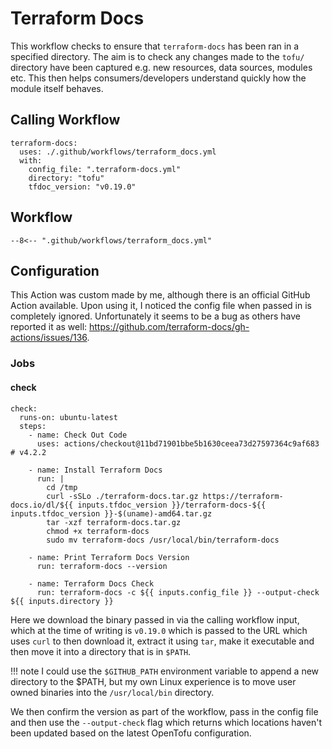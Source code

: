 # Terraform Docs

This workflow checks to ensure that `terraform-docs` has been ran in a specified directory. The aim is to check any changes made to the `tofu/` directory have been captured e.g. new resources, data sources, modules etc. This then helps consumers/developers understand quickly how the module itself behaves.

## Calling Workflow

``` { .yaml title=".github/workflows/pr.yml" linenums="49" } 
terraform-docs:
  uses: ./.github/workflows/terraform_docs.yml
  with:
    config_file: ".terraform-docs.yml"
    directory: "tofu"
    tfdoc_version: "v0.19.0"
```

## Workflow

``` { .yaml title=".github/workflows/terraform_docs.yml" linenums="1" } 
--8<-- ".github/workflows/terraform_docs.yml"
```

## Configuration

This Action was custom made by me, although there is an official GitHub Action available. Upon using it, I noticed the config file when passed in is completely ignored. Unfortunately it seems to be a bug as others have reported it as well: <https://github.com/terraform-docs/gh-actions/issues/136>.

### Jobs

#### check

``` { .yaml title=".github/workflows/pr.yml" linenums="22" } 
check:
  runs-on: ubuntu-latest
  steps:
    - name: Check Out Code
      uses: actions/checkout@11bd71901bbe5b1630ceea73d27597364c9af683 # v4.2.2

    - name: Install Terraform Docs
      run: |
        cd /tmp
        curl -sSLo ./terraform-docs.tar.gz https://terraform-docs.io/dl/${{ inputs.tfdoc_version }}/terraform-docs-${{ inputs.tfdoc_version }}-$(uname)-amd64.tar.gz
        tar -xzf terraform-docs.tar.gz
        chmod +x terraform-docs
        sudo mv terraform-docs /usr/local/bin/terraform-docs

    - name: Print Terraform Docs Version
      run: terraform-docs --version
    
    - name: Terraform Docs Check
      run: terraform-docs -c ${{ inputs.config_file }} --output-check ${{ inputs.directory }} 
```

Here we download the binary passed in via the calling workflow input, which at the time of writing is `v0.19.0` which is passed to the URL which uses `curl` to then download it, extract it using `tar`, make it executable and then move it into a directory that is in `$PATH`. 

!!! note
    I could use the `$GITHUB_PATH` environment variable to append a new directory to the $PATH, but my own Linux experience is to move user owned binaries into the `/usr/local/bin` directory.

We then confirm the version as part of the workflow, pass in the config file and then use the `--output-check` flag which returns which locations haven't been updated based on the latest OpenTofu configuration.
